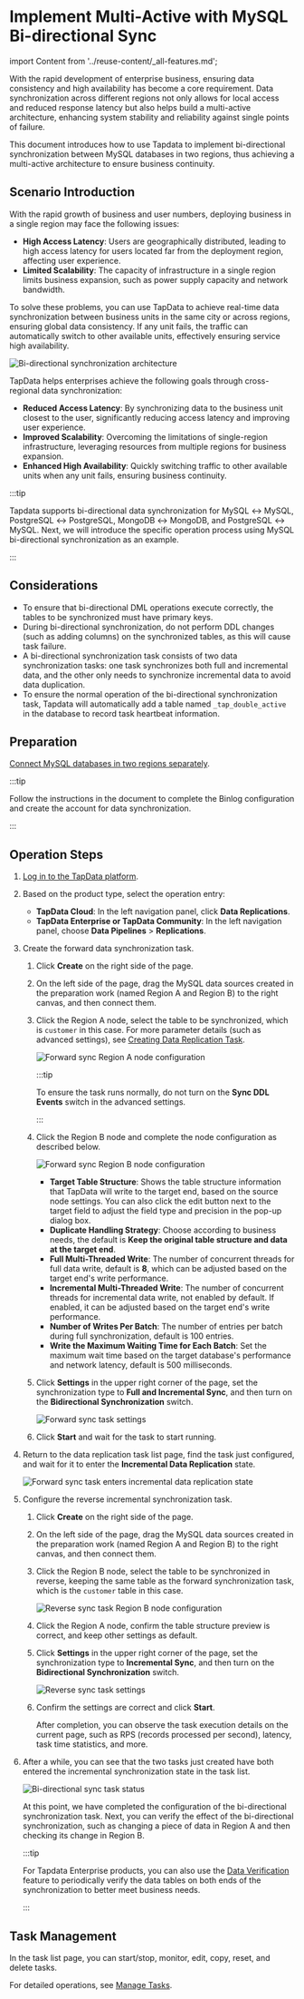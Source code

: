 # Implement Multi-Active with MySQL Bi-directional Sync

import Content from '../reuse-content/_all-features.md';

<Content />

With the rapid development of enterprise business, ensuring data consistency and high availability has become a core requirement. Data synchronization across different regions not only allows for local access and reduced response latency but also helps build a multi-active architecture, enhancing system stability and reliability against single points of failure.

This document introduces how to use Tapdata to implement bi-directional synchronization between MySQL databases in two regions, thus achieving a multi-active architecture to ensure business continuity.

## Scenario Introduction

With the rapid growth of business and user numbers, deploying business in a single region may face the following issues:

- **High Access Latency**: Users are geographically distributed, leading to high access latency for users located far from the deployment region, affecting user experience.
- **Limited Scalability**: The capacity of infrastructure in a single region limits business expansion, such as power supply capacity and network bandwidth.

To solve these problems, you can use TapData to achieve real-time data synchronization between business units in the same city or across regions, ensuring global data consistency. If any unit fails, the traffic can automatically switch to other available units, effectively ensuring service high availability.

![Bi-directional synchronization architecture](../images/two_way_sync_arch.png)

TapData helps enterprises achieve the following goals through cross-regional data synchronization:

- **Reduced Access Latency**: By synchronizing data to the business unit closest to the user, significantly reducing access latency and improving user experience.
- **Improved Scalability**: Overcoming the limitations of single-region infrastructure, leveraging resources from multiple regions for business expansion.
- **Enhanced High Availability**: Quickly switching traffic to other available units when any unit fails, ensuring business continuity.

:::tip

Tapdata supports bi-directional data synchronization for MySQL ↔ MySQL, PostgreSQL ↔ PostgreSQL, MongoDB ↔ MongoDB, and PostgreSQL ↔ MySQL. Next, we will introduce the specific operation process using MySQL bi-directional synchronization as an example.

:::

## Considerations

- To ensure that bi-directional DML operations execute correctly, the tables to be synchronized must have primary keys.
- During bi-directional synchronization, do not perform DDL changes (such as adding columns) on the synchronized tables, as this will cause task failure.
- A bi-directional synchronization task consists of two data synchronization tasks: one task synchronizes both full and incremental data, and the other only needs to synchronize incremental data to avoid data duplication.
- To ensure the normal operation of the bi-directional synchronization task, Tapdata will automatically add a table named `_tap_double_active` in the database to record task heartbeat information.

## Preparation

[Connect MySQL databases in two regions separately](../prerequisites/on-prem-databases/mysql.md).

:::tip

Follow the instructions in the document to complete the Binlog configuration and create the account for data synchronization.

:::

## Operation Steps

1. [Log in to the TapData platform](../user-guide/log-in.md).

2. Based on the product type, select the operation entry:

   * **TapData Cloud**: In the left navigation panel, click **Data Replications**.
   * **TapData Enterprise or TapData Community**: In the left navigation panel, choose **Data Pipelines** > **Replications**.

3. Create the forward data synchronization task.

   1. Click **Create** on the right side of the page.

   2. On the left side of the page, drag the MySQL data sources created in the preparation work (named Region A and Region B) to the right canvas, and then connect them.

   3. Click the Region A node, select the table to be synchronized, which is `customer` in this case. For more parameter details (such as advanced settings), see [Creating Data Replication Task](../user-guide/data-pipeline/copy-data/create-task.md).

      ![Forward sync Region A node configuration](../images/forward_sync_source.png)

      :::tip

      To ensure the task runs normally, do not turn on the **Sync DDL Events** switch in the advanced settings.

      :::

   4. Click the Region B node and complete the node configuration as described below.

      ![Forward sync Region B node configuration](../images/forward_sync_target.png)

      * **Target Table Structure**: Shows the table structure information that TapData will write to the target end, based on the source node settings. You can also click the edit button next to the target field to adjust the field type and precision in the pop-up dialog box.
      * **Duplicate Handling Strategy**: Choose according to business needs, the default is **Keep the original table structure and data at the target end**.
      * **Full Multi-Threaded Write**: The number of concurrent threads for full data write, default is **8**, which can be adjusted based on the target end's write performance.
      * **Incremental Multi-Threaded Write**: The number of concurrent threads for incremental data write, not enabled by default. If enabled, it can be adjusted based on the target end's write performance.
      * **Number of Writes Per Batch**: The number of entries per batch during full synchronization, default is 100 entries.
      * **Write the Maximum Waiting Time for Each Batch**: Set the maximum wait time based on the target database's performance and network latency, default is 500 milliseconds.

   5. Click **Settings** in the upper right corner of the page, set the synchronization type to **Full and Incremental Sync**, and then turn on the **Bidirectional Synchronization** switch.

      ![Forward sync task settings](../images/forward_sync_task_settings.png)

   6. Click **Start** and wait for the task to start running.

4. Return to the data replication task list page, find the task just configured, and wait for it to enter the **Incremental Data Replication** state.

   ![Forward sync task enters incremental data replication state](../images/forward_sync_incremental_status.png)

5. Configure the reverse incremental synchronization task.

   1. Click **Create** on the right side of the page.

   2. On the left side of the page, drag the MySQL data sources created in the preparation work (named Region A and Region B) to the right canvas, and then connect them.

   3. Click the Region B node, select the table to be synchronized in reverse, keeping the same table as the forward synchronization task, which is the `customer` table in this case.

      ![Reverse sync task Region B node configuration](../images/reverse_sync_source.png)

   4. Click the Region A node, confirm the table structure preview is correct, and keep other settings as default.

   5. Click **Settings** in the upper right corner of the page, set the synchronization type to **Incremental Sync**, and then turn on the **Bidirectional Synchronization** switch.

      ![Reverse sync task settings](../images/reverse_sync_task_settings.png)

   6. Confirm the settings are correct and click **Start**.

      After completion, you can observe the task execution details on the current page, such as RPS (records processed per second), latency, task time statistics, and more.

6. After a while, you can see that the two tasks just created have both entered the incremental synchronization state in the task list.

   ![Bi-directional sync task status](../images/two_way_sync_task_status.png)

   At this point, we have completed the configuration of the bi-directional synchronization task. Next, you can verify the effect of the bi-directional synchronization, such as changing a piece of data in Region A and then checking its change in Region B.

   :::tip

   For Tapdata Enterprise products, you can also use the [Data Verification](../user-guide/data-pipeline/verify-data.md) feature to periodically verify the data tables on both ends of the synchronization to better meet business needs.

   :::

## Task Management

In the task list page, you can start/stop, monitor, edit, copy, reset, and delete tasks.

For detailed operations, see [Manage Tasks](../user-guide/data-pipeline/copy-data/manage-task.md).
